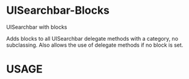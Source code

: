 UISearchbar-Blocks
==================

UISearchbar with blocks

Adds blocks to all UISearchbar delegate methods with a category, no subclassing. Also allows the use of delegate methods if no block is set.


USAGE
=====

